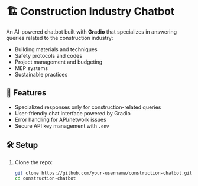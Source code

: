# 🏗️ Construction Industry Chatbot

An AI-powered chatbot built with **Gradio** that specializes in answering queries related to the construction industry:
- Building materials and techniques
- Safety protocols and codes
- Project management and budgeting
- MEP systems
- Sustainable practices

## 🚀 Features
- Specialized responses only for construction-related queries
- User-friendly chat interface powered by Gradio
- Error handling for API/network issues
- Secure API key management with `.env`

## 🛠️ Setup

1. Clone the repo:
   ```bash
   git clone https://github.com/your-username/construction-chatbot.git
   cd construction-chatbot
